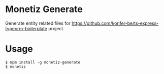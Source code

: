 # Monetiz Generate

Generate entity related files for https://github.com/konfer-be/ts-express-typeorm-boilerplate project.

# Usage

```sh-session
$ npm install -g monetiz-generate
$ monetiz
```
